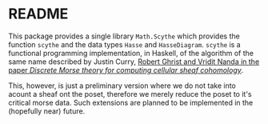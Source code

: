 # README #

This package provides a single library `Math.Scythe` which provides the function `scythe` and the data types `Hasse` and `HasseDiagram`. `scythe` is a functional programming implementation, in Haskell, of the algorithm of the same name described by Justin Curry, [Robert Ghrist and Vridit Nanda in the paper *Discrete Morse theory for computing cellular sheaf cohomology*](http://arxiv.org/abs/1312.6454).

This, however, is just a preliminary version where we do not take into acount a sheaf ont the poset, therefore we merely reduce the poset to it's critical morse data. Such extensions are planned to be implemented in the (hopefully near) future.
